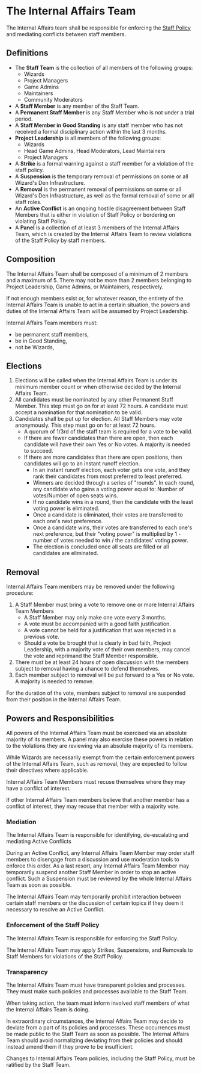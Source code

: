 # The Internal Affairs Team

The Internal Affairs team shall be responsible for enforcing the [Staff Policy](/en/wizden-staff/staff-policy.md) and mediating conflicts between staff members. 

## Definitions

- The **Staff Team** is the collection of all members of the following groups:
    - Wizards
    - Project Managers
    - Game Admins
    - Maintainers
    - Community Moderators
- A **Staff Member** is any member of the Staff Team.
- A **Permanent Staff Member** is any Staff Member who is not under a trial period.
- A **Staff Member in Good Standing** is any staff member who has not received a formal disciplinary action within the last 3 months.
- **Project Leadership** is all members of the following groups:
    - Wizards
    - Head Game Admins, Head Moderators, Lead Maintainers
    - Project Managers 
- A **Strike** is a formal warning against a staff member for a violation of the staff policy.
- A **Suspension** is the temporary removal of permissions on some or all Wizard's Den Infrastructure. 
- A **Removal** is the permanent removal of permissions on some or all Wizard's Den Infrastructure, as well as the formal removal of some or all staff roles. 
- An **Active Conflict** is an ongoing hostile disagreement between Staff Members that is either in violation of Staff Policy or bordering on violating Staff Policy.
- A **Panel** is a collection of at least 3 members of the Internal Affairs Team, which is created by the Internal Affairs Team to review violations of the Staff Policy by staff members.
 

## Composition

The Internal Affairs Team shall be composed of a minimum of 2 members and a maximum of 5. There may not be more than 2 members belonging to Project Leadership, Game Admins, or Maintainers, respectively.

If not enough members exist or, for whatever reason, the entirety of the Internal Affairs Team is unable to act in a certain situation, the powers and duties of the Internal Affairs Team will be assumed by Project Leadership.

Internal Affairs Team members must:
- be permanent staff members,
- be in Good Standing,
- not be Wizards,

## Elections

1. Elections will be called when the Internal Affairs Team is under its minimum member count or when otherwise decided by the Internal Affairs Team.
2. All candidates must be nominated by any other Permanent Staff Member. This step must go on for at least 72 hours. A candidate must accept a nomination for that nomination to be valid.
3. Candidates shall be put up for election. All Staff Members may vote anonymously. This step must go on for at least 72 hours.
    - A quorum of 1/3rd of the staff team is required for a vote to be valid.
    - If there are fewer candidates than there are open, then each candidate will have their own Yes or No votes. A majority is needed to succeed.
    - If there are more candidates than there are open positions, then candidates will go to an instant runoff election. 
        - In an instant runoff election, each voter gets one vote, and they rank their candidates from most preferred to least preferred.
        - Winners are decided through a series of "rounds". In each round, any candidate who gains a voting power equal to: Number of votes/Number of open seats wins.
        - If no candidate wins in a round, then the candidate with the least voting power is eliminated.
        - Once a candidate is eliminated, their votes are transferred to each one's next preference.
        - Once a candidate wins, their votes are transferred to each one's next preference, but their "voting power" is multiplied by 1 - number of votes needed to win / the candidates' voting power.
        - The election is concluded once all seats are filled or all candidates are eliminated.

## Removal

Internal Affairs Team members may be removed under the following procedure:

1. A Staff Member must bring a vote to remove one or more Internal Affairs Team Members
    - A Staff Member may only make one vote every 3 months. 
    - A vote must be accompanied with a good faith justification.
    - A vote cannot be held for a justification that was rejected in a previous vote.
    - Should a vote be brought that is clearly in bad faith, Project Leadership, with a majority vote of their own members, may cancel the vote and reprimand the Staff Member responsible.
2. There must be at least 24 hours of open discussion with the members subject
   to removal having a chance to defend themselves.
3. Each member subject to removal will be put forward to a Yes or No vote. A majority is needed to remove.

For the duration of the vote, members subject to removal are suspended from their position in the Internal Affairs Team.

## Powers and Responsibilities 

All powers of the Internal Affairs Team must be exercised via an absolute majority of its members. A panel may also exercise these powers in relation to the violations they are reviewing via an absolute majority of its members.

While Wizards are necessarily exempt from the certain enforcement powers of the Internal Affairs Team, such as removal, they are expected to follow their directives where applicable.

Internal Affairs Team Members must recuse themselves where they may have a conflict of interest. 

If other Internal Affairs Team members believe that another member has a conflict of interest, they may recuse that member with a majority vote.

### Mediation 

The Internal Affairs Team is responsible for identifying, de-escalating and mediating Active Conflicts

During an Active Conflict, any Internal Affairs Team Member may order staff members to disengage from a discussion and use moderation tools to enforce this order.
As a last resort, any Internal Affairs Team Member may temporarily suspend another Staff Member in order to stop an active conflict.
Such a Suspension must be reviewed by the whole Internal Affairs Team as soon as possible.

The Internal Affairs Team may temporarily prohibit interaction between certain staff members or the discussion of certain topics if they deem it necessary to resolve an Active Conflict.

### Enforcement of the Staff Policy 

The Internal Affairs Team is responsible for enforcing the Staff Policy. 

The Internal Affairs Team may apply Strikes, Suspensions, and Removals to Staff Members for violations of the Staff Policy.

### Transparency 

The Internal Affairs Team must have transparent policies and processes. They must make such policies and processes available to the Staff Team.

When taking action, the team must inform involved staff members of what the Internal Affairs Team is doing.

In extraordinary circumstances, the Internal Affairs Team may decide to deviate from a part of its policies and processes. These occurrences must be made 
public to the Staff Team as soon as possible. The Internal Affairs Team should avoid normalizing deviating from their policies and should instead amend them if they prove to be insufficient.

Changes to Internal Affairs Team policies, including the Staff Policy, must be ratified by the Staff Team.